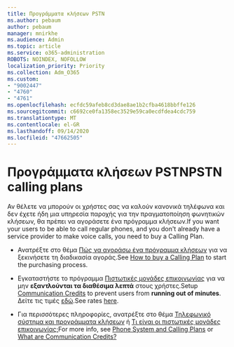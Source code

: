 ```yaml
---
title: Προγράμματα κλήσεων PSTN
ms.author: pebaum
author: pebaum
manager: mnirkhe
ms.audience: Admin
ms.topic: article
ms.service: o365-administration
ROBOTS: NOINDEX, NOFOLLOW
localization_priority: Priority
ms.collection: Adm_O365
ms.custom:
- "9002447"
- "4760"
- "4761"
ms.openlocfilehash: ecfdc59afeb8cd3dae8ae1b2cfba4618bbffe126
ms.sourcegitcommit: c6692ce0fa1358ec3529e59ca0ecdfdea4cdc759
ms.translationtype: MT
ms.contentlocale: el-GR
ms.lasthandoff: 09/14/2020
ms.locfileid: "47662505"
---
```

# <a name="pstn-calling-plans"></a><span data-ttu-id="892d4-102">Προγράμματα κλήσεων PSTN</span><span class="sxs-lookup"><span data-stu-id="892d4-102">PSTN calling plans</span></span>

<span data-ttu-id="892d4-103">Αν θέλετε να μπορούν οι χρήστες σας να καλούν κανονικά τηλέφωνα και δεν έχετε ήδη μια υπηρεσία παροχής για την πραγματοποίηση φωνητικών κλήσεων, θα πρέπει να αγοράσετε ένα πρόγραμμα κλήσεων.</span><span class="sxs-lookup"><span data-stu-id="892d4-103">If you want your users to be able to call regular phones, and you don't already have a service provider to make voice calls, you need to buy a Calling Plan.</span></span>

- <span data-ttu-id="892d4-104">Ανατρέξτε στο θέμα [Πώς να αγοράσω ένα πρόγραμμα κλήσεων](https://docs.microsoft.com/MicrosoftTeams/calling-plans-for-office-365) για να ξεκινήσετε τη διαδικασία αγοράς.</span><span class="sxs-lookup"><span data-stu-id="892d4-104">See [How to buy a Calling Plan](https://docs.microsoft.com/MicrosoftTeams/calling-plans-for-office-365) to start the purchasing process.</span></span>

- <span data-ttu-id="892d4-105">Εγκαταστήστε το πρόγραμμα [Πιστωτικές μονάδες επικοινωνίας](https://docs.microsoft.com/microsoftteams/set-up-communications-credits-for-your-organization) για να μην **εξαντλούνται τα διαθέσιμα λεπτά** στους χρήστες.</span><span class="sxs-lookup"><span data-stu-id="892d4-105">Setup [Communication Credits](https://docs.microsoft.com/microsoftteams/set-up-communications-credits-for-your-organization) to prevent users from **running out of minutes**.</span></span> <span data-ttu-id="892d4-106">Δείτε τις τιμές [εδώ](https://products.office.com/microsoft-teams/voice-calling).</span><span class="sxs-lookup"><span data-stu-id="892d4-106">See rates [here](https://products.office.com/microsoft-teams/voice-calling).</span></span> 

- <span data-ttu-id="892d4-107">Για περισσότερες πληροφορίες, ανατρέξτε στο θέμα [Τηλεφωνικό σύστημα και προγράμματα κλήσεων](https://docs.microsoft.com/MicrosoftTeams/calling-plan-landing-page) ή [Τι είναι οι πιστωτικές μονάδες επικοινωνίας;](https://docs.microsoft.com/microsoftteams/what-are-communications-credits)</span><span class="sxs-lookup"><span data-stu-id="892d4-107">For more info, see [Phone System and Calling Plans](https://docs.microsoft.com/MicrosoftTeams/calling-plan-landing-page) or [What are Communication Credits?](https://docs.microsoft.com/microsoftteams/what-are-communications-credits)</span></span>
